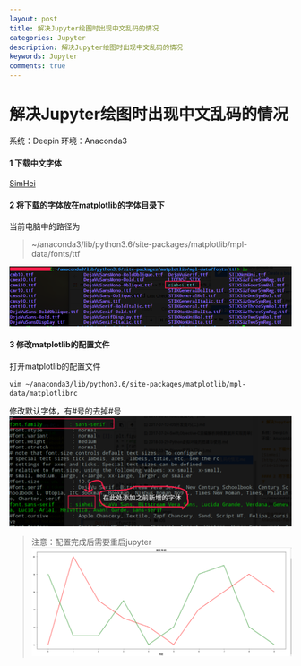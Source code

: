```yaml
---
layout: post
title: 解决Jupyter绘图时出现中文乱码的情况
categories: Jupyter
description: 解决Jupyter绘图时出现中文乱码的情况
keywords: Jupyter
comments: true
---
```



# 解决Jupyter绘图时出现中文乱码的情况

系统：Deepin
环境：Anaconda3

#### 1 下载中文字体
[SimHei](http://www.font5.com.cn/ziti_xiazai.php?id=151&part=1237887120&address=0)

#### 2 将下载的字体放在matplotlib的字体目录下

当前电脑中的路径为
>~/anaconda3/lib/python3.6/site-packages/matplotlib/mpl-data/fonts/ttf

![字体目录](/images/posts/Linux/Deepin-Anaconda-fonts.png)

#### 3 修改matplotlib的配置文件

打开matplotlib的配置文件
```
vim ~/anaconda3/lib/python3.6/site-packages/matplotlib/mpl-data/matplotlibrc
```

修改默认字体，有#号的去掉#号
![修改默认字体](/images/posts/Linux/Anaconda-matplotlib-settings.png)

>注意：配置完成后需要重启jupyter
![graphe](/images/posts/Linux/Matplotlib-age-graphe.png)